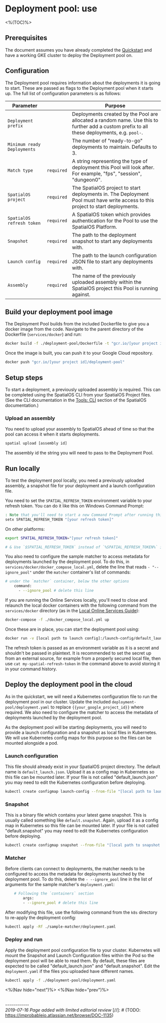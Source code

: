# Deployment pool: use
<%(TOC)%>

## Prerequisites

The document assumes you have already completed the [Quickstart]({{urlRoot}}/content/get-started/quickstart) and have a working GKE cluster to deploy the Deployment pool on.

## Configuration

The Deployment pool requires information about the deployments it is going to start. These are passed as flags to the Deployment pool when it starts up. The full list of configuration parameters is as follows:

| Parameter           |            | Purpose |
|---------------------|------------|---------|
| `Deployment prefix` |            | Deployments created by the Pool are allocated a random name. Use this to further add a custom prefix to all these deployments, e.g. `pool-`. |
| `Minimum ready Deployments` |    | The number of "ready-to-go" deployments to maintain. Defaults to 3. |
| `Match type`        | `required` | A string representing the type of deployment this Pool will look after. For example, "fps", "session", "dungeon0". |
| `SpatialOS project` | `required` | The SpatialOS project to start deployments in. The Deployment Pool must have write access to this project to start deployments. |
| `SpatialOS refresh token` | `required` | A SpatialOS token which provides authentication for the Pool to use the SpatialOS Platform. |
| `Snapshot`          | `required` | The path to the deployment snapshot to start any deployments with. |
| `Launch config`     | `required` | The path to the launch configuration JSON file to start any deployments with. |
| `Assembly`          | `required` | The name of the previously uploaded assembly within the SpatialOS project this Pool is running against. |

## Build your deployment pool image

The Deployment Pool builds from the included Dockerfile to give you a docker image from the code. Navigate to the parent directory of the Dockerfile (`services/docker`) and run:

```bash
docker build -f ./deployment-pool/Dockerfile -t "gcr.io/[your project id]/deployment-pool" ..
```

Once the image is built, you can push it to your Google Cloud repository.

```bash
docker push "gcr.io/[your project id]/deployment-pool"
```

## Setup steps

To start a deployment, a previously uploaded assembly is required. This can be completed using the SpatialOS CLI from your SpatialOS Project files. (See the CLI documentation in the [Tools: CLI](https://docs.improbable.io/reference/latest/shared/spatialos-cli-introduction) section of the SpatialOS documentation.)

### Upload an assembly

You need to upload your assembly to SpatialOS ahead of time so that the pool can access it when it starts deployments.
```bash
spatial upload [assembly id]
```
The assembly id the string you will need to pass to the Deployment Pool.

## Run locally

To test the deployment pool locally, you need a previously uploaded assembly, a snapshot file for your deployment and a launch configuration file.

You need to set the `SPATIAL_REFRESH_TOKEN` environment variable to your refresh token. You can do it like this on Windows Command Prompt:

```bat
: Note that you'll need to start a new Command Prompt after running this.
setx SPATIAL_REFRESH_TOKEN "[your refresh token]"
```

On other platforms:

```bash
export SPATIAL_REFRESH_TOKEN="[your refresh token]"

# & Use `$SPATIAL_REFRESH_TOKEN` instead of `%SPATIAL_REFRESH_TOKEN%` in the docker command below!
```

You also need to configure the sample matcher to access metadata for deployments launched by the deployment pool. To do this, in `services/docker/docker_compose_local.yml`, delete the line that reads `- "--ignore_pool"` under the `matcher` container's list of commands:

```bash
# under the `matcher` container, below the other options
    command:
      - --ignore_pool # delete this line
```

If you are running the Online Services locally, you'll need to close and relaunch the local docker containers with the following command from the `services/docker` directory (as in the [Local Online Services Guide]({{urlRoot}}/content/workflows/local)):

```bash
docker-compose -f ./docker_compose_local.yml up
```

Once these are in place, you can start the deployment pool using:

```bash
docker run -v [local path to launch config]:/launch-config/default_launch.json -v [local path to snapshot file]:/snapshots/default.snapshot -e SPATIAL_REFRESH_TOKEN=%SPATIAL_REFRESH_TOKEN% gcr.io/[your Google project id]/deployment-pool --project "[your SpatialOS project id]" --launch-config "/launch-config/default_launch.json" --snapshot "/snapshots/default.snapshot" --assembly-name "[your uploaded assembly name]" --minimum-ready-deployments 3
```

The refresh token is passed as an environment variable as it is a secret and shouldn't be passed in plaintext. It is recommended to set the secret up from an external source, for example from a properly secured local file, then use `cat my-spatial-refresh-token` in the command above to avoid storing it in your command history.

## Deploy the deployment pool in the cloud

As in the quickstart, we will need a Kubernetes configuration file to run the deployment pool in our cluster. Update the included `deployment-pool/deployment.yaml` to replace `{{your_google_project_id}}` where required. We also need to configure the matcher to access the metadata of deployments launched by the deployment pool.

As the deployment pool will be starting deployments, you will need to provide a launch configuration and a snapshot as local files in Kubernetes. We will use Kubernetes config maps for this purpose so the files can be mounted alongside a pod.

### Launch configuration

This file should already exist in your SpatialOS project directory. The default name is `default_launch.json`.
Upload it as a config map in Kubernetes so this file can be mounted later. If your file is not called "default_launch.json" you may need to edit the Kubernetes configuration before deploying.

```bash
kubectl create configmap launch-config --from-file "[local path to launch config]"
```

### Snapshot

This is a binary file which contains your latest game snapshot. This is usually called something like `default.snapshot`.
Again, upload it as a config map in Kubernetes so this file can be mounted later. If your file is not called "default.snapshot" you may need to edit the Kubernetes configuration before deploying.

```bash
kubectl create configmap snapshot --from-file "[local path to snapshot file]"
```

### Matcher

Before clients can connect to deployments, the matcher needs to be configured to access the metadata for deployments launched by the deployment pool. To do this, delete the `- --ignore_pool` line in the list of arguments for the sample matcher's `deployment.yaml`:

```bash
    # Following the `containers` section
        args:
        - --ignore_pool # delete this line
```

After modifying this file, use the following command from the `k8s` directory to re-apply the deployment config:

```bash
kubectl apply -Rf ./sample-matcher/deployment.yaml
```

### Deploy and run

Apply the deployment pool configuration file to your cluster. Kubernetes will mount the Snapshot and Launch Configuration files within the Pod so the deployment pool will be able to read them. By default, these files are expected to be called "default_launch.json" and "default.snapshot". Edit the `deployment.yaml` if the files you uploaded have different names.

```bash
kubectl apply -f ./deployment-pool/deployment.yaml
```

<%(Nav hide="next")%>
<%(Nav hide="prev")%>

<br/>------------<br/>
_2019-07-16 Page added with limited editorial review_
[//]: # (TODO: https://improbableio.atlassian.net/browse/DOC-1135)
